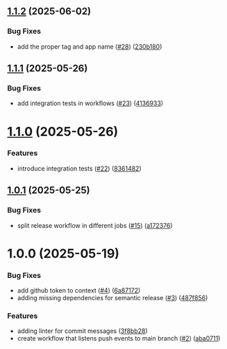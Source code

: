 ## [1.1.2](https://github.com/mcsides/std-onboarding-api/compare/v1.1.1...v1.1.2) (2025-06-02)


### Bug Fixes

* add the proper tag and app name ([#28](https://github.com/mcsides/std-onboarding-api/issues/28)) ([230b180](https://github.com/mcsides/std-onboarding-api/commit/230b18043b23a1fb4afe5df19ad2573ccc3fe485))

## [1.1.1](https://github.com/mcsides/std-onboarding-api/compare/v1.1.0...v1.1.1) (2025-05-26)


### Bug Fixes

* add integration tests in workflows ([#23](https://github.com/mcsides/std-onboarding-api/issues/23)) ([4136933](https://github.com/mcsides/std-onboarding-api/commit/41369339a5a36b52812f7d416a091f729ee8c9d0))

# [1.1.0](https://github.com/mcsides/std-onboarding-api/compare/v1.0.1...v1.1.0) (2025-05-26)


### Features

* introduce integration tests ([#22](https://github.com/mcsides/std-onboarding-api/issues/22)) ([8361482](https://github.com/mcsides/std-onboarding-api/commit/83614828723cc532c51e5a3cf8b2d85c079dcfd4))

## [1.0.1](https://github.com/mcsides/std-onboarding-api/compare/v1.0.0...v1.0.1) (2025-05-25)


### Bug Fixes

* split release workflow in different jobs ([#15](https://github.com/mcsides/std-onboarding-api/issues/15)) ([a172376](https://github.com/mcsides/std-onboarding-api/commit/a1723761de74031eb1ada7d57830dcf4f688072e))

# 1.0.0 (2025-05-19)


### Bug Fixes

* add github token to context ([#4](https://github.com/mcsides/onboarding-svc/issues/4)) ([6a87172](https://github.com/mcsides/onboarding-svc/commit/6a87172af7ed5e00342d9a8e445611fa4ba03dfd))
* adding missing dependencies for semantic release ([#3](https://github.com/mcsides/onboarding-svc/issues/3)) ([487f856](https://github.com/mcsides/onboarding-svc/commit/487f856fe56279e10b72a2bd2cd3f605d1055ffe))


### Features

* adding linter for commit messages ([3f8bb28](https://github.com/mcsides/onboarding-svc/commit/3f8bb289fe3118071aebfdc1c2051a2772504f59))
* create workflow that listens push events to main branch ([#2](https://github.com/mcsides/onboarding-svc/issues/2)) ([aba0711](https://github.com/mcsides/onboarding-svc/commit/aba0711385f341dd8cbe232b6a270b2a5074beb7))
